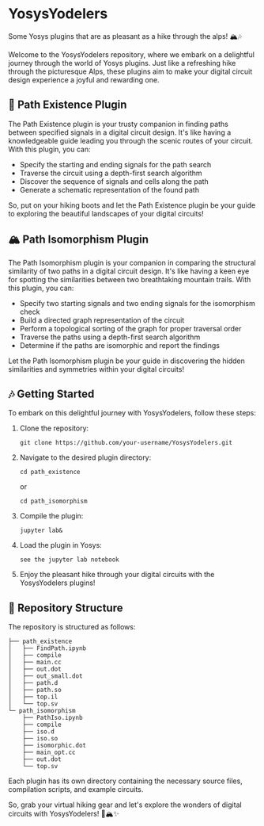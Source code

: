 # YosysYodelers
Some Yosys plugins that are as pleasant as a hike through the alps! 🏔️🎶

Welcome to the YosysYodelers repository, where we embark on a delightful journey through the world of Yosys plugins. Just like a refreshing hike through the picturesque Alps, these plugins aim to make your digital circuit design experience a joyful and rewarding one.

## 🌄 Path Existence Plugin
The Path Existence plugin is your trusty companion in finding paths between specified signals in a digital circuit design. It's like having a knowledgeable guide leading you through the scenic routes of your circuit. With this plugin, you can:

- Specify the starting and ending signals for the path search
- Traverse the circuit using a depth-first search algorithm
- Discover the sequence of signals and cells along the path
- Generate a schematic representation of the found path

So, put on your hiking boots and let the Path Existence plugin be your guide to exploring the beautiful landscapes of your digital circuits!

## 🏔️ Path Isomorphism Plugin
The Path Isomorphism plugin is your companion in comparing the structural similarity of two paths in a digital circuit design. It's like having a keen eye for spotting the similarities between two breathtaking mountain trails. With this plugin, you can:

- Specify two starting signals and two ending signals for the isomorphism check
- Build a directed graph representation of the circuit
- Perform a topological sorting of the graph for proper traversal order
- Traverse the paths using a depth-first search algorithm
- Determine if the paths are isomorphic and report the findings

Let the Path Isomorphism plugin be your guide in discovering the hidden similarities and symmetries within your digital circuits!

## 🎶 Getting Started
To embark on this delightful journey with YosysYodelers, follow these steps:

1. Clone the repository:
   ```
   git clone https://github.com/your-username/YosysYodelers.git
   ```

2. Navigate to the desired plugin directory:
   ```
   cd path_existence
   ```
   or
   ```
   cd path_isomorphism
   ```

3. Compile the plugin:
   ```
   jupyter lab&
   ```

4. Load the plugin in Yosys:
   ```
   see the jupyter lab notebook
   ```

5. Enjoy the pleasant hike through your digital circuits with the YosysYodelers plugins!

## 📂 Repository Structure
The repository is structured as follows:

```
├── path_existence
│   ├── FindPath.ipynb
│   ├── compile
│   ├── main.cc
│   ├── out.dot
│   ├── out_small.dot
│   ├── path.d
│   ├── path.so
│   ├── top.il
│   └── top.sv
└─ path_isomorphism
    ├── PathIso.ipynb
    ├── compile
    ├── iso.d
    ├── iso.so
    ├── isomorphic.dot
    ├── main_opt.cc
    ├── out.dot
    └── top.sv
```

Each plugin has its own directory containing the necessary source files, compilation scripts, and example circuits.

So, grab your virtual hiking gear and let's explore the wonders of digital circuits with YosysYodelers! 🌿🏔️✨
